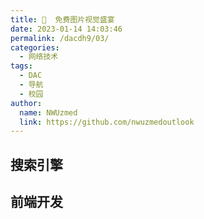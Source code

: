 ```yaml
---
title: 🌆  免费图片视觉盛宴
date: 2023-01-14 14:03:46
permalink: /dacdh9/03/
categories: 
  - 网络技术
tags: 
  - DAC
  - 导航
  - 校园
author: 
  name: NWUzmed
  link: https://github.com/nwuzmedoutlook
---
```


## 搜索引擎

<ClientOnly>
  <Card :cardData="cardData0" :cardListSize=4 carTitlColor="#000" carHoverColor="#000" />
</ClientOnly>

## 前端开发

<ClientOnly>
  <Card :cardData="cardData1" :cardListSize=4 carTitlColor="#000" carHoverColor="#000" />
</ClientOnly>

<script>
export default {
  data() {
    return {
      cardData0: [
        {
          id: "0",
          cardSrc: "http://www.baidu.com/",
          cardName: "百度",
          cardContent:
            "百度——全球最大的中文搜索引擎及最大的中文网站，全球领先的人工智能公司",
        },
{cardSrc: "https://airpano.org.cn/", cardImgSrc: "https://api.xinac.net/icon/?url=https://airpano.org.cn/", cardName: "360°航拍全景", cardContent: "全球360°虚拟游览，地球上最有趣的地方照片",},
{cardSrc: "https://www.zhijianshang.com/", cardImgSrc: "https://api.xinac.net/icon/?url=https://www.zhijianshang.com/", cardName: "指尖上", cardContent: "全球全景360VR",},
{cardSrc: "https://openi.nlm.nih.gov/", cardImgSrc: "https://api.xinac.net/icon/?url=https://openi.nlm.nih.gov/", cardName: "Openi", cardContent: "Open Access Biomedical Image Search Engine",},
{cardSrc: "https://www.beautifulchemistry.net/home-cn/", cardImgSrc: "https://api.xinac.net/icon/?url=https://www.beautifulchemistry.net/home-cn/", cardName: "美丽化学", cardContent: "将化学之美带给公众",},
{cardSrc: "http://envisioningchemistry.cn/", cardImgSrc: "https://api.xinac.net/icon/?url=http://envisioningchemistry.cn/", cardName: "重现化学", cardContent: "“美丽化学”项目的续集",},
{cardSrc: "https://www.logosc.cn/so/", cardImgSrc: "https://api.xinac.net/icon/?url=https://www.logosc.cn/so/", cardName: "搜图神器", cardContent: "免费版权图片一键搜索",},
{cardSrc: "https://www.skypixel.com/", cardImgSrc: "https://api.xinac.net/icon/?url=https://www.skypixel.com/", cardName: "天空之城", cardContent: "全球航拍爱好者和专业摄影师的作品社区",},
{cardSrc: "https://www.freeimages.com/cn#", cardImgSrc: "https://api.xinac.net/icon/?url=https://www.freeimages.com/cn#", cardName: "FreeImages", cardContent: "探索 300,000 多张免费素材和免版税图像",},
{cardSrc: "https://pixabay.com/zh/", cardImgSrc: "https://api.xinac.net/icon/?url=https://pixabay.com/zh/", cardName: "Pixabay", cardContent: "超过1.9百万张正版优质图片和视频素材",},
{cardSrc: "https://wallhaven.cc/", cardImgSrc: "https://api.xinac.net/icon/?url=https://wallhaven.cc/", cardName: "wallhaven", cardContent: "Awesome Wallpapers",},
{cardSrc: "https://www.wallpaperup.com/", cardImgSrc: "https://api.xinac.net/icon/?url=https://www.wallpaperup.com/", cardName: "WallpaperUP", cardContent: "Popular wallpapers",},
{cardSrc: "https://www.pexels.com/zh-cn/", cardImgSrc: "https://api.xinac.net/icon/?url=https://www.pexels.com/zh-cn/", cardName: "Pexels", cardContent: "免费素材图片",},
{cardSrc: "https://www.veer.com/", cardImgSrc: "https://api.xinac.net/icon/?url=https://www.veer.com/", cardName: "Veer图库", cardContent: "正版商业高清图片素材网站",},
{cardSrc: "https://unsplash.com/", cardImgSrc: "https://api.xinac.net/icon/?url=https://unsplash.com/", cardName: "Unsplash", cardContent: "Beautiful Free Images & Pictures",},
{cardSrc: "https://bz.zzzmh.cn/", cardImgSrc: "https://api.xinac.net/icon/?url=https://bz.zzzmh.cn/", cardName: "极简壁纸", cardContent: "海量电脑桌面壁纸美图_4K超高清_最潮壁纸网站",},
{cardSrc: "https://www.ssyer.com/", cardImgSrc: "https://api.xinac.net/icon/?url=https://www.ssyer.com/", cardName: "沙沙野", cardContent: "让作品遇见全世界",},
{cardSrc: "https://www.videezy.com/", cardImgSrc: "https://api.xinac.net/icon/?url=https://www.videezy.com/", cardName: "Videezy", cardContent: "Free Stock Footage Videos, 4k After Effects Templates and More!",},
{cardSrc: "https://www.brusheezy.com/", cardImgSrc: "https://api.xinac.net/icon/?url=https://www.brusheezy.com/", cardName: "Brusheezy", cardContent: "Free Photoshop Brushes",},
{cardSrc: "https://mixkit.co/", cardImgSrc: "https://api.xinac.net/icon/?url=https://mixkit.co/", cardName: "Mixkit", cardContent: "Awesome free assets for your next video project",},
{cardSrc: "https://visualhunt.com/", cardImgSrc: "https://api.xinac.net/icon/?url=https://visualhunt.com/", cardName: "VisualHunt", cardContent: "Creative Commons Photos",},
{cardSrc: "http://streetwill.co/", cardImgSrc: "https://api.xinac.net/icon/?url=http://streetwill.co/", cardName: "Streetwill", cardContent: "Free Hi-Res Photos.",},
{cardSrc: "https://magdeleine.co/browse/", cardImgSrc: "https://api.xinac.net/icon/?url=https://magdeleine.co/browse/", cardName: "Magdeleine", cardContent: "Free high-quality stock photos for your inspiration",},
{cardSrc: "https://cupcake.nilssonlee.se/", cardImgSrc: "https://api.xinac.net/icon/?url=https://cupcake.nilssonlee.se/", cardName: "Cupcake", cardContent: "Royalty free images for commercial use",},
{cardSrc: "http://trunklog.com/", cardImgSrc: "https://api.xinac.net/icon/?url=http://trunklog.com/", cardName: "Trunklog", cardContent: "Random stuff and Stock photos",},
{cardSrc: "https://www.photock.jp/", cardImgSrc: "https://api.xinac.net/icon/?url=https://www.photock.jp/", cardName: "フリー写真素材フォトック", cardContent: "無料・商用利用可・クレジット表記不要",},
{cardSrc: "https://www.everypixel.com/", cardImgSrc: "https://api.xinac.net/icon/?url=https://www.everypixel.com/", cardName: "Everypixel", cardContent: "Stock Image Search Engine - More Than 50 Best Sources",},
{cardSrc: "http://pngimg.com/", cardImgSrc: "https://api.xinac.net/icon/?url=http://pngimg.com/", cardName: "PNG images", cardContent: "100 000+ Free PNG images",},
{cardSrc: "https://www.foodiesfeed.com/", cardImgSrc: "https://api.xinac.net/icon/?url=https://www.foodiesfeed.com/", cardName: "iStock", cardContent: "Food Pictures • Foodiesfeed • Free Food Photos",},
{cardSrc: "https://kaboompics.com/", cardImgSrc: "https://api.xinac.net/icon/?url=https://kaboompics.com/", cardName: "Kaboompics", cardContent: "Free stock photos",},
{cardSrc: "https://www.lifeofpix.com/", cardImgSrc: "https://api.xinac.net/icon/?url=https://www.lifeofpix.com/", cardName: "Life of Pix", cardContent: "Free high resolution photography",},
{cardSrc: "https://moveast.me/", cardImgSrc: "https://api.xinac.net/icon/?url=https://moveast.me/", cardName: "Moveast", cardContent: "free high quality photos",},
{cardSrc: "https://travelcoffeebook.com/", cardImgSrc: "https://api.xinac.net/icon/?url=https://travelcoffeebook.com/", cardName: "travelcoffeebook", cardContent: "Sharing beautiful travel moments",},
{cardSrc: "https://fancycrave.com/", cardImgSrc: "https://api.xinac.net/icon/?url=https://fancycrave.com/", cardName: "Fancycrave", cardContent: "Make Your Freelancing Life Easier.",},
{cardSrc: "https://gratisography.com/", cardImgSrc: "https://api.xinac.net/icon/?url=https://gratisography.com/", cardName: "Gratisography", cardContent: "Free High Resolution Stock Photos and Images",},
{cardSrc: "http://www.designerspics.com/", cardImgSrc: "https://api.xinac.net/icon/?url=http://www.designerspics.com/", cardName: "DesignersPics", cardContent: "Free Photographs for your commercial and personal works",},
{cardSrc: "https://picjumbo.com/", cardImgSrc: "https://api.xinac.net/icon/?url=https://picjumbo.com/", cardName: "picjumbo", cardContent: "Free Stock Photos",},
{cardSrc: "https://stokpic.com/", cardImgSrc: "https://api.xinac.net/icon/?url=https://stokpic.com/", cardName: "stokpic", cardContent: "Unlimited Royalty Free stock photos and images For Commercial use",},
{cardSrc: "https://jeshoots.com/", cardImgSrc: "https://api.xinac.net/icon/?url=https://jeshoots.com/", cardName: "JESHOOTS", cardContent: "Free Stock Photos",},
{cardSrc: "https://en.freejpg.com.ar/", cardImgSrc: "https://api.xinac.net/icon/?url=https://en.freejpg.com.ar/", cardName: "Free Images Bank", cardContent: "Free Image Search",},
{cardSrc: "https://barnimages.com/", cardImgSrc: "https://api.xinac.net/icon/?url=https://barnimages.com/", cardName: "Barnimages", cardContent: "Beautiful Free Photos for Everyone",},
{cardSrc: "https://stocksnap.io/", cardImgSrc: "https://api.xinac.net/icon/?url=https://stocksnap.io/", cardName: "StockSnap", cardContent: "Free Stock Photos (CC0)",},
{cardSrc: "https://www.goodfreephotos.com/", cardImgSrc: "https://api.xinac.net/icon/?url=https://www.goodfreephotos.com/", cardName: "Free Images", cardContent: "Free Photos",},
{cardSrc: "https://www.stockvault.net/", cardImgSrc: "https://api.xinac.net/icon/?url=https://www.stockvault.net/", cardName: "Stockvault", cardContent: "Free Stock Photos | Free Images and Vectors",},
{cardSrc: "http://thestocks.im/", cardImgSrc: "https://api.xinac.net/icon/?url=http://thestocks.im/", cardName: "The Stocks 2", cardContent: "Best royalty free stock photos, videos, mockups, icons and fonts!",},
{cardSrc: "https://publicdomainarchive.com/", cardImgSrc: "https://api.xinac.net/icon/?url=https://publicdomainarchive.com/", cardName: "Free Stock Photos", cardContent: "Vintage and Modern Free Public Domain Images Archive Download - Public Domain Images",},
{cardSrc: "https://allthefreestock.com/", cardImgSrc: "https://api.xinac.net/icon/?url=https://allthefreestock.com/", cardName: "AllTheFreeStock.com", cardContent: "Free Stock Images & Videos",},
{cardSrc: "https://wallpaperhub.app/", cardImgSrc: "https://api.xinac.net/icon/?url=https://wallpaperhub.app/", cardName: "WallpaperHub", cardContent: "Free wallpapers for your PC, phone and tablet",},
{cardSrc: "https://backiee.com/", cardImgSrc: "https://api.xinac.net/icon/?url=https://backiee.com/", cardName: "backiee", cardContent: "Free Ultra HD wallpaper platform",},
{cardSrc: "https://www.gtmm.net/", cardImgSrc: "https://api.xinac.net/icon/?url=https://www.gtmm.net/", cardName: "gtmm图片大全网", cardContent: "性感图片与风景、卡通、车模、明星写真分享",},

      ],
      
      cardData1: [
        {
          id: "1",
          cardSrc: "https://cn.vuejs.org/",
          cardImgSrc:
            "https://cdn.staticaly.com/gh/Kele-Bingtang/static@master/img/tools/20220105001047.png",
          cardName: "Vue",
          cardContent: "渐进式 JavaScript 框架",
        },
        {cardSrc: "https://element.eleme.cn/#/zh-CN/", cardImgSrc: "https://cdn.staticaly.com/gh/Kele-Bingtang/static@master/img/tools/20220105001602.png", cardName: "Element-UI", cardContent: "Element，一套为开发者、设计师和产品经理准备的基于 Vue 的桌面端组件库",},
        {cardSrc: "https://www.baidu.com/", cardImgSrc: "https://api.xinac.net/icon/?url=https://www.baidu.com", cardName: "百度", cardContent: "全球最大的中文搜索引擎",},
      ],
    };
  },
};
</script>
